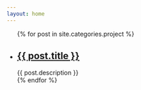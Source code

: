 ```yaml
---
layout: home
---
```


<div class="cate-bar"><span id="cateBar"></span></div>

<ul class="artical-list">
{% for post in site.categories.project %}
    <li>
        <h2>
            <a href="{{ post.url }}">{{ post.title }}</a>
        </h2>
        <div class="title-desc">{{ post.description }}</div>
    </li>
{% endfor %}
</ul>

